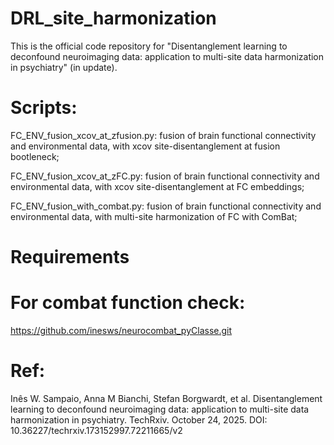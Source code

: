 # DRL_site_harmonization
This is the official code repository for "Disentanglement learning to deconfound neuroimaging data: application to multi-site data harmonization in psychiatry" (in update).

# Scripts:
FC_ENV_fusion_xcov_at_zfusion.py: fusion of brain functional connectivity and environmental data, with xcov site-disentanglement at fusion bootleneck;

FC_ENV_fusion_xcov_at_zFC.py: fusion of brain functional connectivity and environmental data, with xcov site-disentanglement at FC embeddings;

FC_ENV_fusion_with_combat.py: fusion of brain functional connectivity and environmental data, with multi-site harmonization of FC with ComBat;

# Requirements

# For combat function check:
https://github.com/inesws/neurocombat_pyClasse.git

# Ref:
Inês W. Sampaio, Anna M Bianchi, Stefan Borgwardt, et al. Disentanglement learning to deconfound  neuroimaging data: application to multi-site data  harmonization in psychiatry. TechRxiv. October 24, 2025.
DOI: 10.36227/techrxiv.173152997.72211665/v2
